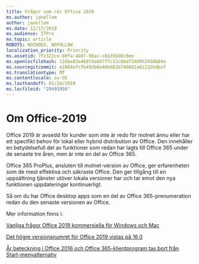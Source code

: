 ```yaml
---
title: Frågor som rör Office 2019
ms.author: janellem
author: janellem
ms.date: 12/17/2018
ms.audience: ITPro
ms.topic: article
ROBOTS: NOINDEX, NOFOLLOW
localization_priority: Priority
ms.assetid: 7fc322ce-08fa-4b87-98ac-c8a35bd6c8ee
ms.openlocfilehash: 116be83a468fdab67f7c33cbbdf2dd952458b84a
ms.sourcegitcommit: e2864efcfb493b6e46b662b746661a61232bdba7
ms.translationtype: MT
ms.contentlocale: sv-SE
ms.lasthandoff: 01/24/2019
ms.locfileid: "29491956"
---
```

# <a name="about-office-2019"></a>Om Office-2019

Office 2019 är avsedd för kunder som inte är redo för molnet ännu eller har ett specifikt behov för lokal eller hybrid distribution av Office. Den innehåller en betydelsefull del av funktioner som redan har lagts till Office 365 under de senaste tre åren, men är inte en del av Office 365.
  
Office 365 ProPlus, ansluten till molnet-version av Office, ger erfarenheten som de mest effektiva och säkraste Office. Den ger tillgång till en uppsättning tjänster utöver lokala versioner har och tar emot den nya funktionen uppdateringar kontinuerligt.
  
Så om du har Office desktop apps som en del av Office 365-prenumeration redan du den senaste versionen av Office.
  
Mer information finns i:
  
[Vanliga frågor Office 2019 kommersiella för Windows och Mac](https://support.microsoft.com/help/4133312)
  
[Det högre versionsnumret för Office 2019 vistas på 16,0](https://docs.microsoft.com/deployoffice/office2019/overview)
  
[År beteckning i Office 2016 och Office 365-klientprogram tas bort från Start-menyalternativ](https://support.office.com/article/8fe5e052-76d2-49de-af30-2e84ed3da907.aspx)
  

